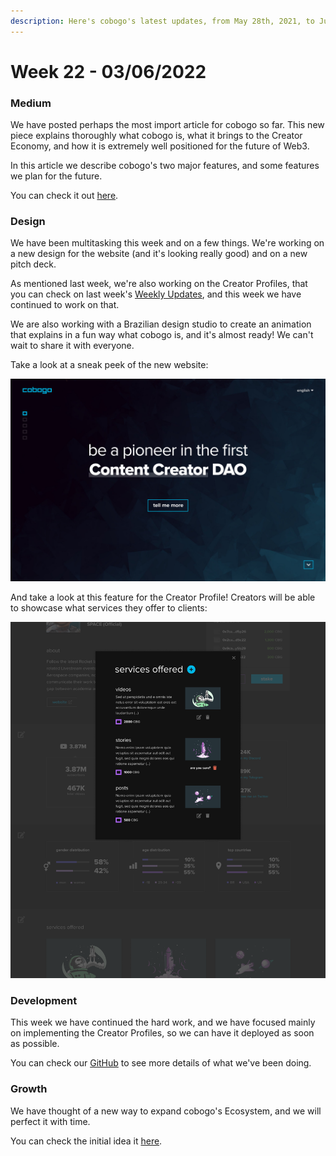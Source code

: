 ```yaml
---
description: Here's cobogo's latest updates, from May 28th, 2021, to June 3rd, 2022
---
```


# Week 22 - 03/06/2022

### Medium

We have posted perhaps the most import article for cobogo so far. This new piece explains thoroughly what cobogo is, what it brings to the Creator Economy, and how it is extremely well positioned for the future of Web3.

In this article we describe cobogo's two major features, and some features we plan for the future.&#x20;

You can check it out [here](https://medium.com/@cobogosocial/discover-cobogo-web3-creator-monetization-965ff70732b8).&#x20;

### Design

We have been multitasking this week and on a few things. We're working on a new design for the website (and it's looking really good) and on a new pitch deck.

As mentioned last week, we're also working on the Creator Profiles, that you can check on last week's [Weekly Updates](week-21-27-05-2022.md), and this week we have continued to work on that.

We are also working with a Brazilian design studio to create an animation that explains in a fun way what cobogo is, and it's almost ready! We can't wait to share it with everyone.

Take a look at a sneak peek of the new website:&#x20;

![](<../../.gitbook/assets/Home - Main fold - Desktop.png>)

And take a look at this feature for the Creator Profile! Creators will be able to showcase what services they offer to clients:

![](<../../.gitbook/assets/4-Profile v3 - Modal - Services Offered - List.png>)

### Development

This week we have continued the hard work, and we have focused mainly on implementing the Creator Profiles, so we can have it deployed as soon as possible.

You can check our [GitHub](https://github.com/cobogo-social) to see more details of what we've been doing.

### Growth

We have thought of a new way to expand cobogo's Ecosystem, and we will perfect it with time.&#x20;

You can check the initial idea it [here](../../tokenomics/cobogo-expanse.md).
